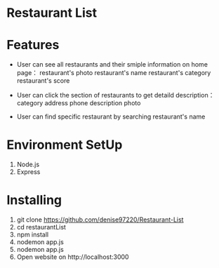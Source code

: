 # Restaurant List


# Features
+ User can see all restaurants and their smiple information on home page：
restaurant's photo
restaurant's name
restaurant's category
restaurant's score

+ User can click the section of restaurants to get detaild description：
category
address
phone
description
photo

+ User can find specific restaurant by searching restaurant's name

# Environment SetUp
1. Node.js
2. Express

# Installing
1. git clone https://github.com/denise97220/Restaurant-List
2. cd restaurantList
3. npm install 
4. nodemon app.js 
5. nodemon app.js
6. Open website on http://localhost:3000

